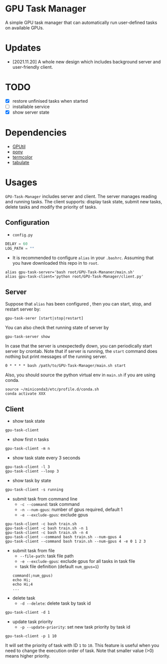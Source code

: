 # GPU Task Manager
A simple GPU task manager that can automatically run user-defined tasks on available GPUs.

# Updates
- [2021.11.20] A whole new design which includes background server and user-friendly client.

# TODO
- [x] restore unfinised tasks when started
- [ ] installable service
- [x] show server state

# Dependencies
- [GPUtil](https://github.com/anderskm/gputil)
- [pony](https://ponyorm.org/)
- [termcolor](https://pypi.org/project/termcolor/)
- [tabulate](https://pypi.org/project/tabulate/)

# Usages
`GPU-Task-Manager` includes server and client. The server manages reading and running tasks. The client supports: display task state, submit new tasks, delete tasks and modify the priority of tasks.


## Configuration
- `config.py`

```python
DELAY = 60
LOG_PATH = ""
```

- It is recommended to configure `alias` in your `.bashrc`. Assuming that you have downloaded this repo in to `root`.

```shell
alias gpu-task-server='bash root/GPU-Task-Mananer/main.sh'
alias gpu-task-client='python root/GPU-Task-Manager/client.py'
```

## Server
Suppose that `alias` has been configured , then you can start, stop, and restart server by:

```shell
gpu-task-serer [start|stop|restart]
```

You can also check thet running state of server by

```shell
gpu-task-server show
```

In case that the server is unexpectedly down, you can periodically start server by crontab. Note that if server is running, the `start` command does nothing but print messages of the running server.

```shell
0 * * * * bash /path/to/GPU-Task-Manager/main.sh start
```

Also, you should source the python virtual env in `main.sh` if you are using conda.

```shell
source ~/miniconda3/etc/profile.d/conda.sh
conda activate XXX
```

## Client
- show task state
```shell
gpu-task-client
```

- show first n tasks
```shell
gpu-task-client -m n
```

- show task state every 3 seconds
```shell
gpu-task-client -l 3
gpu-task-client --loop 3
```

- show task by state
```shell
gpu-task-client -s running
```

- submit task from command line
    - `-c --command`: task command
    - `-n --num-gpus`: number of gpus required, default 1
    - `-e --exclude-gpus`: exclude gpus
```shell
gpu-task-client -c bash train.sh
gpu-task-client -c bash train.sh -n 1
gpu-task-client -c bash train.sh -n 4
gpu-task-client --command bash train.sh --num-gpus 4
gpu-task-client --command bash train.sh --num-gpus 4 -e 0 1 2 3
```
- submit task from file
    - `--file-path`: task file path
    - `-e --exclude-gpus`: exclude gpus for all tasks in task file
    - task file definition (default `num_gpus=1`)
    ```
    command(;num_gpus)
    echo Hi;
    echo Hi;4
    ...
    ```
- delete task
    - `-d --delete`: delete task by task id
```shell
gpu-task-client -d 1
```

- update task priority
    - `-p --update-priority`: set new task priority by task id
```shell
gpu-task-client -p 1 10
```
It will set the priority of task with ID `1` to `10`.
This feature is useful when you need to change the execution order of task. Note that smaller value (>0) means higher priority.

